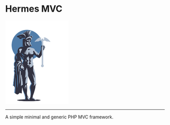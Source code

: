 <h1 id="header">Hermes MVC</h1>
<img src="hermes-logo.png" width="200px" alt="">
<hr />
<p>A simple minimal and generic PHP MVC framework.</p>
